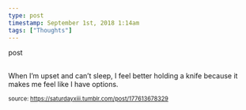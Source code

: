 ```yaml
---
type: post
timestamp: September 1st, 2018 1:14am
tags: ["Thoughts"]
---
```

post
##  ##
                    
When I’m upset and can’t sleep, I feel better holding a knife because it makes me feel like I have options.

                
                
                
                
                
                
                                
<small>source: https://saturdayxiii.tumblr.com/post/177613678329</small>